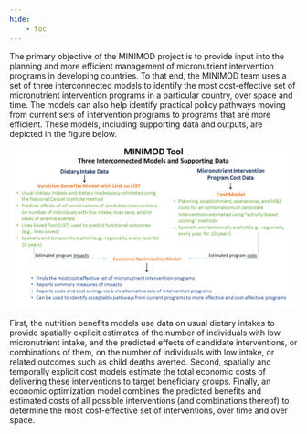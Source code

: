 ```yaml
---
hide:
    - toc
---
```


The primary objective of the MINIMOD project is to provide input into the planning and more efficient management of micronutrient intervention programs in developing countries. To that end, the MINIMOD team uses a set of three interconnected models to identify the most cost-effective set of micronutrient intervention programs in a particular country, over space and time. The models can also help identify practical policy pathways moving from current sets of intervention programs to programs that are more efficient. These models, including supporting data and outputs, are depicted in the figure below.

![](../pictures/models_generic_sv_11_10_17.png__1280x720_q85_crop_subsampling-2_upscale.png)

First, the nutrition benefits models use data on usual dietary intakes to provide spatially explicit estimates of the number of individuals with low micronutrient intake, and the predicted effects of candidate interventions, or combinations of them, on the number of individuals with low intake, or related outcomes such as child deaths averted. Second, spatially and temporally explicit cost models estimate the total economic costs of delivering these interventions to target beneficiary groups. Finally, an economic optimization model combines the predicted benefits and estimated costs of all possible interventions (and combinations thereof) to determine the most cost-effective set of interventions, over time and over space.